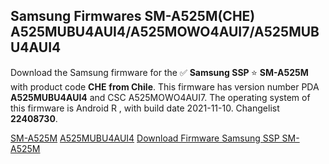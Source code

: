 <h2>Samsung Firmwares SM-A525M(CHE) A525MUBU4AUI4/A525MOWO4AUI7/A525MUBU4AUI4</h2>
Download the Samsung firmware for the ✅ <strong>Samsung SSP </strong> ⭐ <strong>SM-A525M</strong> with product code <strong>CHE</strong> <strong> from Chile</strong>. This firmware has version number PDA <strong>A525MUBU4AUI4</strong> and CSC A525MOWO4AUI7. The operating system of this firmware is Android R , with build date 2021-11-10. Changelist <strong>22408730</strong>.


[SM-A525M](https://samfirm.shop/samsung/model/SM-A525M)
[A525MUBU4AUI4](https://samfirm.shop/samsung/pda/A525MUBU4AUI4)
[Download Firmware Samsung SSP SM-A525M](https://samfirm.shop/samsung/firmware/473256)
